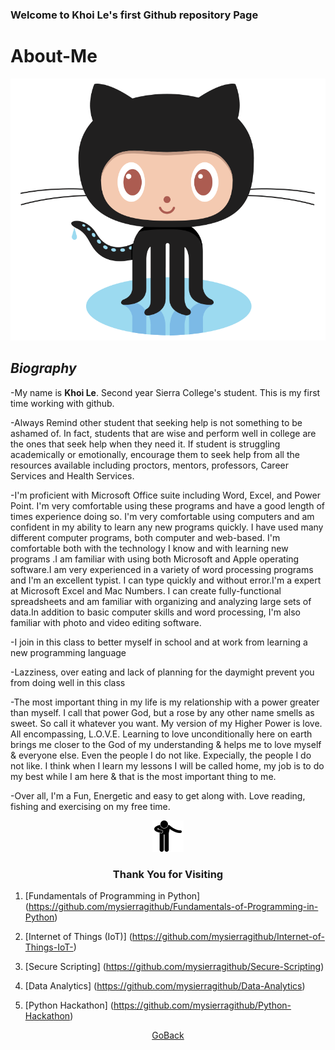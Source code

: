 ###                    Welcome to Khoi Le's first Github repository Page
# **About-Me**

<img src="https://github.com/mysierragithub/About-Me/blob/master/Octocat%20Github.png"> 

##                       _Biography_

-My name is **Khoi Le**. Second year Sierra College's student.  This is my first time working with github.

-Always Remind other student that seeking help is not something to be ashamed of. In fact, students that are wise and perform well in college are the ones that seek help when they need it. If student is struggling academically or emotionally, encourage them to seek help from all the resources available including proctors, mentors, professors, Career Services and Health Services.

-I'm proficient with Microsoft Office suite including Word, Excel, and Power Point. I'm very comfortable using these programs and have a good length of times experience doing so. I'm very comfortable using computers and am confident in my ability to learn any new programs quickly. I have used many different computer programs, both computer and web-based. I'm comfortable both with the technology I know and with learning new programs .I am familiar with using both Microsoft and Apple operating software.I am very experienced in a variety of word processing programs and I'm an excellent typist. I can type quickly and without error.I'm a expert at Microsoft Excel and Mac Numbers. I can create fully-functional spreadsheets and am familiar with organizing and analyzing large sets of data.In addition to basic computer skills and word processing, I'm also familiar with photo and video editing software.

-I join in this class to better myself in school and at work from learning a new programming language

-Lazziness, over eating and lack of planning for the daymight prevent you from doing well in this class

-The most important thing in my life is my relationship with a power greater than myself. I call that power God, but a rose by any other name smells as sweet. So call it whatever you want.
My version of my Higher Power is love. All encompassing, L.O.V.E.
Learning to love unconditionally here on earth brings me closer to the God of my understanding & helps me to love myself & everyone else. Even the people I do not like. Expecially, the people I do not like.
I think when I learn my lessons I will be called home, my job is to do my best while I am here & that is the most important thing to me.

-Over all, I'm a Fun, Energetic and easy to get along with.  Love reading, fishing and exercising on my free time.

<p align="center">
  <img width=50" height="50" src="https://github.com/mysierragithub/About-Me/blob/master/Thank%20You.png">
</p>

###   <p align="center">**Thank You for Visiting**</p>        


1.	[Fundamentals of Programming in Python] 
(https://github.com/mysierragithub/Fundamentals-of-Programming-in-Python)

2.	[Internet of Things (IoT)] 
(https://github.com/mysierragithub/Internet-of-Things-IoT-)

3.	[Secure Scripting] 
(https://github.com/mysierragithub/Secure-Scripting)

4.	[Data Analytics] 
(https://github.com/mysierragithub/Data-Analytics)

5.	[Python Hackathon] 
(https://github.com/mysierragithub/Python-Hackathon)


<p align="center"><a class="github-button" href="https://github.com/mysierragithub" aria-label="Star ntkme/github-buttons on GitHub">GoBack</a>

